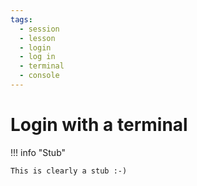 ```yaml
---
tags:
  - session
  - lesson
  - login
  - log in
  - terminal
  - console
---
```


# Login with a terminal

!!! info "Stub"

    This is clearly a stub :-)
